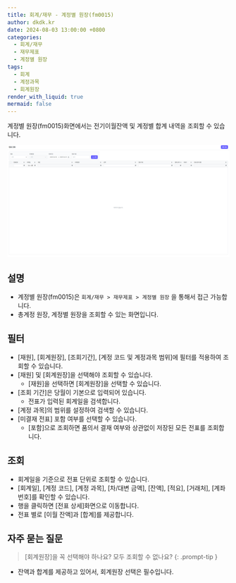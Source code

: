 ```yaml
---
title: 회계/재무 - 계정별 원장(fm0015)
author: dkdk.kr
date: 2024-08-03 13:00:00 +0800
categories:
  - 회계/재무
  - 재무제표
  - 계정별 원장
tags:
  - 회계
  - 계정과목
  - 회계원장
render_with_liquid: true
mermaid: false
---
```

계정별 원장(fm0015)화면에서는 전기이월잔액 및 계정별 합계 내역을 조회할 수 있습니다. 

![](assets/img/Pasted%20image%2020250421124640.png)
## 설명

- 계정별 원장(fm0015)은 `회계/재무 > 재무제표 > 계정별 원장` 을 통해서 접근 가능합니다.
- 총계정 원장, 계정별 원장을 조회할 수 있는 화면입니다.  

## 필터
- [재원], [회계원장], [조회기간], [계정 코드 및 계정과목 범위]에 필터를 적용하여 조회할 수 있습니다.
- [재원] 및 [회계원장]을 선택해야 조회할 수 있습니다. 
	- [재원]을 선택하면 [회계원장]을 선택할 수 있습니다. 
- [조회 기간]은 당월이 기본으로 입력되어 있습니다.
	- 전표가 입력된 회계일을 검색합니다.
- [계정 과목]의 범위를 설정하여 검색할 수 있습니다. 
- [미결재 전표] 포함 여부를 선택할 수 있습니다.
	- [포함]으로 조회하면 품의서 결재 여부와 상관없이 저장된 모든 전표를 조회합니다.  

## 조회
- 회계일을 기준으로 전표 단위로 조회할 수 있습니다.
- [회계일], [계정 코드], [계정 과목],  [차/대변 금액], [잔액],  [적요], [거래처], [계좌번호]를 확인할 수 있습니다. 
- 행을 클릭하면 [전표 상세]화면으로 이동합니다.
- 전표 별로 [이월 잔액]과 [합계]를 제공합니다.

## 자주 묻는 질문

> [회계원장]을 꼭 선택해야 하나요? 모두 조회할 수 없나요?
{: .prompt-tip }

- 잔액과 합계를 제공하고 있어서, 회계원장 선택은 필수입니다.
